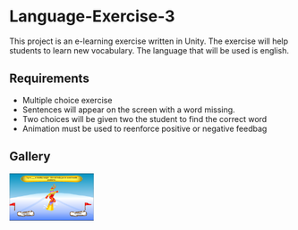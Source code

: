 # Language-Exercise-3
This project is an e-learning exercise written in Unity. The exercise will help students to learn new vocabulary. The language that will be used is english. 

## Requirements
- Multiple choice exercise
- Sentences will appear on the screen with a word missing.
- Two choices will be given two the student to find the correct word
- Animation must be used to reenforce positive or negative feedbag

## Gallery
<img src="le3.png" alt="image" width="30%">
